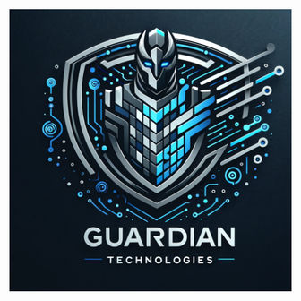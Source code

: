 <center>
  <img src="https://github.com/Guardian-Techonologies/Documents/blob/main/Guardian%20Technologies%20Avarta.png">
</center>
